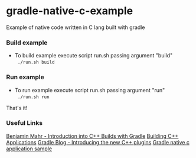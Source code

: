 # gradle-native-c-example
Example of native code written in C lang built with gradle


### Build example
* To build example execute script run.sh passing argument "build"  
``` ./run.sh build```

### Run example
* To run example execute script run.sh passing argument "run"  
``` ./run.sh run```

That's it!

### Useful Links
[Benjamin Mahr - Introduction into C++ Builds with Gradle](https://thoughts-on-coding.com/2019/04/10/introduction-into-c-builds-with-gradle/) 
[Building C++ Applications](https://guides.gradle.org/building-cpp-applications/)
[Gradle Blog - Introducing the new C++ plugins](https://blog.gradle.org/introducing-the-new-cpp-plugins)
[Gradle native c application sample](https://github.com/gradle/native-samples/tree/master/c/application)
